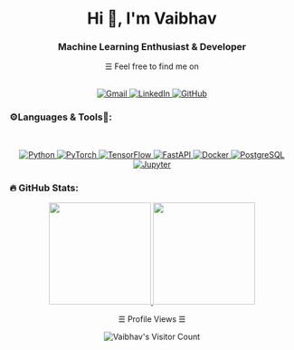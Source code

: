 <h1 align="center">Hi 👋, I'm Vaibhav</h1>
<h3 align="center">Machine Learning Enthusiast & Developer</h3>

<!-- Details Section -->
<div align="center">
  &#9776; Feel free to find me on
  <p align="center">
    <br>
    <!-- Social Links -->
    <!-- Mail -->
    <a href="mailto:your_email@example.com" target="_blank"><img alt="Gmail"
          src="https://img.shields.io/badge/Gmail-D14836?style=for-the-badge&logo=gmail&logoColor=white">
    </a>
    <!-- Linkedin -->
    <a href="https://www.linkedin.com/in/your-linkedin-profile" target="_blank"><img alt="LinkedIn"
          src="https://img.shields.io/badge/linkedin-%230077B5.svg?style=for-the-badge&logo=linkedin&logoColor=white">
    </a>
    <!-- GitHub -->
    <a href="https://github.com/your-github-username" target="_blank"><img alt="GitHub"
          src="https://img.shields.io/badge/GitHub-100000?style=for-the-badge&logo=github&logoColor=white">
    </a>
    <br>
  </p>
</div>

### ⚙️Languages & Tools🔧:
<br>
<div align="center">
  <p align="center">
    <a href="https://www.python.org/" target="_blank"><img alt="Python"
          src="https://img.shields.io/badge/Python-FFD43B?style=for-the-badge&logo=python&logoColor=blue">
    </a>
    <a href="https://pytorch.org/" target="_blank"><img alt="PyTorch"
          src="https://img.shields.io/badge/PyTorch-EE4C2C?style=for-the-badge&logo=pytorch&logoColor=white">
    </a>
    <a href="https://www.tensorflow.org/" target="_blank"><img alt="TensorFlow"
          src="https://img.shields.io/badge/TensorFlow-FF6F00?style=for-the-badge&logo=tensorflow&logoColor=white">
    </a>
    <a href="https://fastapi.tiangolo.com/" target="_blank"><img alt="FastAPI"
          src="https://img.shields.io/badge/FastAPI-005571?style=for-the-badge&logo=fastapi&logoColor=white">
    </a>
    <a href="https://www.docker.com/" target="_blank"><img alt="Docker"
          src="https://img.shields.io/badge/Docker-2496ED?style=for-the-badge&logo=docker&logoColor=white">
    </a>
    <a href="https://www.postgresql.org/" target="_blank"><img alt="PostgreSQL"
          src="https://img.shields.io/badge/PostgreSQL-316192?style=for-the-badge&logo=postgresql&logoColor=white">
    </a>
    <a href="https://jupyter.org/" target="_blank"><img alt="Jupyter"
          src="https://img.shields.io/badge/Jupyter-F37626?style=for-the-badge&logo=jupyter&logoColor=white">
    </a>
  </p>
</div>

### 🔥 GitHub Stats:
<p align="center">
  <a href="https://github.com/your-github-username">
    <img height="180em" src="https://github-readme-stats-eight-theta.vercel.app/api?username=your-github-username&show_icons=true&theme=algolia&include_all_commits=true&count_private=true"/>
    <img height="180em" src="https://github-readme-stats-eight-theta.vercel.app/api/top-langs/?username=your-github-username&layout=compact&langs_count=8&theme=algolia"/>
  </a>
</p>

<p align="center">&#9776; Profile Views &#9776;</p>
<p align="center"><img src="https://profile-counter.glitch.me/{your-github-username}/count.svg" alt="Vaibhav's Visitor Count" /></p>
